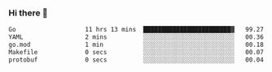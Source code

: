 ### Hi there 👋

<!--
**yeya24/yeya24** is a ✨ _special_ ✨ repository because its `README.md` (this file) appears on your GitHub profile.

Here are some ideas to get you started:

- 🔭 I’m currently working on ...
- 🌱 I’m currently learning ...
- 👯 I’m looking to collaborate on ...
- 🤔 I’m looking for help with ...
- 💬 Ask me about ...
- 📫 How to reach me: ...
- 😄 Pronouns: ...
- ⚡ Fun fact: ...
-->

<!--START_SECTION:waka-->

```txt
Go                   11 hrs 13 mins  ████████████████████████▓   99.27 %
YAML                 2 mins          ░░░░░░░░░░░░░░░░░░░░░░░░░   00.36 %
go.mod               1 min           ░░░░░░░░░░░░░░░░░░░░░░░░░   00.18 %
Makefile             0 secs          ░░░░░░░░░░░░░░░░░░░░░░░░░   00.07 %
protobuf             0 secs          ░░░░░░░░░░░░░░░░░░░░░░░░░   00.04 %
```

<!--END_SECTION:waka-->

